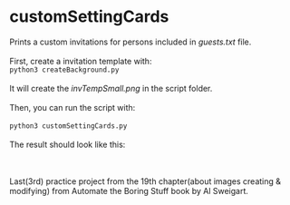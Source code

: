# customSettingCards

Prints a custom invitations for persons included in <i>guests.txt</i> file.
<br><br>First, create a invitation template with: <br>
<code>python3 createBackground.py</code>
<br><br>
It will create the <i>invTempSmall.png</i> in the script folder.
<br><br>
Then, you can run the script with:<br><br>
<code>python3 customSettingCards.py</code>
<br><br>
The result should look like this:

<br><br>
Last(3rd) practice project from the 19th chapter(about images creating & modifying) from Automate the Boring Stuff book by Al Sweigart.